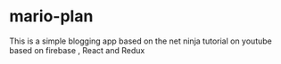 # mario-plan
This is a simple blogging app based on the net ninja tutorial on youtube based on firebase , React and Redux
